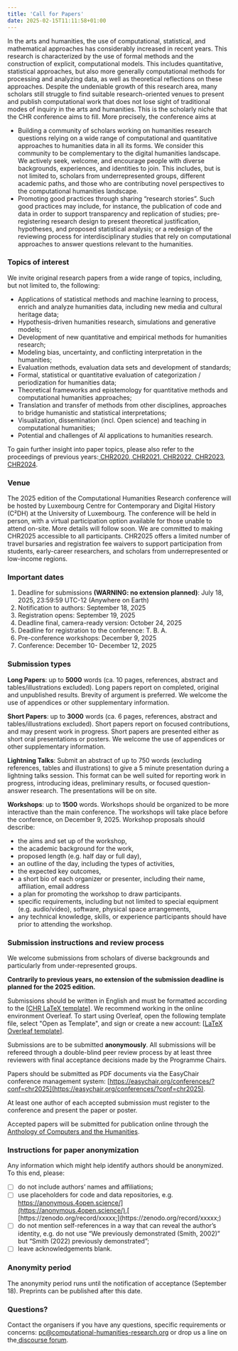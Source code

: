 ```yaml
---
title: 'Call for Papers'
date: 2025-02-15T11:11:58+01:00
---
```


In the arts and humanities, the use of computational, statistical, and mathematical approaches has considerably increased in recent years. This research is characterized by the use of formal methods and the construction of explicit, computational models. This includes quantitative, statistical approaches, but also more generally computational methods for processing and analyzing data, as well as theoretical reflections on these approaches. Despite the undeniable growth of this research area, many scholars still struggle to find suitable research-oriented venues to present and publish computational work that does not lose sight of traditional modes of inquiry in the arts and humanities. This is the scholarly niche that the CHR conference aims to fill. More precisely, the conference aims at

- Building a community of scholars working on humanities research questions relying on a wide range of computational and quantitative approaches to humanities data in all its forms. We consider this community to be complementary to the digital humanities landscape. We actively seek, welcome, and encourage people with diverse backgrounds, experiences, and identities to join. This includes, but is not limited to, scholars from underrepresented groups, different academic paths, and those who are contributing novel perspectives to the computational humanities landscape.
- Promoting good practices through sharing “research stories”. Such good practices may include, for instance, the publication of code and data in order to support transparency and replication of studies; pre-registering research design to present theoretical justification, hypotheses, and proposed statistical analysis; or a redesign of the reviewing process for interdisciplinary studies that rely on computational approaches to answer questions relevant to the humanities.

### Topics of interest

We invite original research papers from a wide range of topics, including, but not limited to, the following:

- Applications of statistical methods and machine learning to process, enrich and analyze humanities data, including new media and cultural heritage data;
- Hypothesis-driven humanities research, simulations and generative models;
- Development of new quantitative and empirical methods for humanities research;
- Modeling bias, uncertainty, and conflicting interpretation in the humanities;
- Evaluation methods, evaluation data sets and development of standards;
- Formal, statistical or quantitative evaluation of categorization / periodization for humanities data;
- Theoretical frameworks and epistemology for quantitative methods and computational humanities approaches;
- Translation and transfer of methods from other disciplines, approaches to bridge humanistic and statistical interpretations;
- Visualization, dissemination (incl. Open science) and teaching in computational humanities;
- Potential and challenges of AI applications to humanities research.

To gain further insight into paper topics, please also refer to the proceedings of previous years:[ ](http://ceur-ws.org/Vol-2723/)[CHR2020](http://ceur-ws.org/Vol-2723/),[ ](http://ceur-ws.org/Vol-2989/)[CHR2021](http://ceur-ws.org/Vol-2989/),[ ](https://ceur-ws.org/Vol-3290/)[CHR2022](https://ceur-ws.org/Vol-3290/),[ ](https://ceur-ws.org/Vol-3558/)[CHR2023](https://ceur-ws.org/Vol-3558/), [CHR2024](https://2024.computational-humanities-research.org/cfp/).

### Venue

The 2025 edition of the Computational Humanities Research conference will be hosted by Luxembourg Centre for Contemporary and Digital History (C²DH) at the University of Luxembourg. The conference will be held in person, with a virtual participation option available for those unable to attend on-site. More details will follow soon. We are committed to making CHR2025 accessible to all participants. CHR2025 offers a limited number of travel bursaries and registration fee waivers to support participation from students, early-career researchers, and scholars from underrepresented or low-income regions.

### Important dates

1. Deadline for submissions **(WARNING: no extension planned)**: July 18, 2025, 23:59:59 UTC-12 (Anywhere on Earth)
2. Notification to authors: September 18, 2025
3. Registration opens: September 19, 2025
4. Deadline final, camera-ready version: October 24, 2025
5. Deadline for registration to the conference: T. B. A.
6. Pre-conference workshops: December 9, 2025
7. Conference: December 10- December 12, 2025

### Submission types

**Long Papers**: up to **5000** words (ca. 10 pages, references, abstract and tables/illustrations excluded). Long papers report on completed, original and unpublished results. Brevity of argument is preferred. We welcome the use of appendices or other supplementary information.

**Short Papers**: up to **3000** words (ca. 6 pages, references, abstract and tables/illustrations excluded). Short papers report on focused contributions, and may present work in progress. Short papers are presented either as short oral presentations or posters. We welcome the use of appendices or other supplementary information.

**Lightning Talks**: Submit an abstract of up to 750 words (excluding references, tables and illustrations) to give a 5 minute presentation during a lightning talks session. This format can be well suited for reporting work in progress, introducing ideas, preliminary results, or focused question-answer research. The presentations will be on site.

**Workshops**: up to **1500** words. Workshops should be organized to be more interactive than the main conference. The workshops will take place before the conference, on December 9, 2025. Workshop proposals should describe:

- the aims and set up of the workshop,
- the academic background for the work,
- proposed length (e.g. half day or full day),
- an outline of the day, including the types of activities,
- the expected key outcomes,
- a short bio of each organizer or presenter, including their name, affiliation, email address
- a plan for promoting the workshop to draw participants.
- specific requirements, including but not limited to special equipment (e.g. audio/video), software, physical space arrangements,
- any technical knowledge, skills, or experience participants should have prior to attending the workshop.

### Submission instructions and review process

We welcome submissions from scholars of diverse backgrounds and particularly from under-represented groups.

**Contrarily to previous years, no extension of the submission deadline is planned for the 2025 edition.**

Submissions should be written in English and must be formatted according to the [[CHR LaTeX template](https://anthology.ach.org/resources/anthology-ch.zip)]. We recommend working in the online environment Overleaf. To start using Overleaf, open the following template file, select "Open as Template", and sign or create a new account: [[LaTeX Overleaf template](https://www.overleaf.com/latex/templates/ach-proceedings-paper-template/znmzmfngrwpd)].

Submissions are to be submitted **anonymously**. All submissions will be refereed through a double-blind peer review process by at least three reviewers with final acceptance decisions made by the Programme Chairs.

Papers should be submitted as PDF documents via the EasyChair conference management system: [https://easychair.org/conferences/?conf=chr2025](https://easychair.org/conferences/?conf=chr2025).

At least one author of each accepted submission must register to the conference and present the paper or poster.

Accepted papers will be submitted for publication online through the [Anthology of Computers and the Humanities](https://anthology.ach.org/).

### Instructions for paper anonymization

Any information which might help identify authors should be anonymized. To this end, please:

- [ ] do not include authors’ names and affiliations;
- [ ] use placeholders for code and data repositories, e.g.[ ](https://anonymous.4open.science/)[https://anonymous.4open.science/](https://anonymous.4open.science/),[ ](https://zenodo.org/record/xxxxx;)[https://zenodo.org/record/xxxxx;](https://zenodo.org/record/xxxxx;)
- [ ] do not mention self-references in a way that can reveal the author’s identity, e.g. do not use “We previously demonstrated (Smith, 2002)” but “Smith (2022) previously demonstrated”;
- [ ] leave acknowledgements blank.

### Anonymity period

The anonymity period runs until the notification of acceptance (September 18). Preprints can be published after this date.

### Questions?

Contact the organisers if you have any questions, specific requirements or concerns: [pc@computational-humanities-research.org](mailto:pc@computational-humanities-research.org "mailto:pc@computational-humanities-research.org") or drop us a line on the[ ](https://discourse.computational-humanities-research.org)[discourse forum](https://discourse.computational-humanities-research.org).

